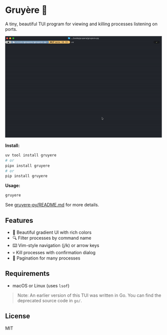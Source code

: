 # Gruyère 🧀

A tiny, beautiful TUI program for viewing and killing processes listening on ports.

![Gruyère Screenshot](gruyere.gif)

**Install:**
```bash
uv tool install gruyere
# or
pipx install gruyere
# or
pip install gruyere
```

**Usage:**
```bash
gruyere
```

See [gruyere-py/README.md](gruyere-py/README.md) for more details.

## Features

- 🎨 Beautiful gradient UI with rich colors
- 🔍 Filter processes by command name
- ⌨️ Vim-style navigation (j/k) or arrow keys
- 💀 Kill processes with confirmation dialog
- 📄 Pagination for many processes

## Requirements

- macOS or Linux (uses `lsof`)

> Note: An earlier version of this TUI was written in Go. You can find the deprecated source code in `go/`.


## License

MIT
